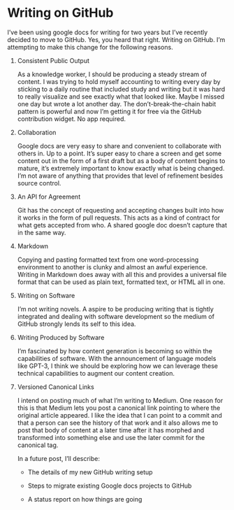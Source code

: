 # Writing on GitHub

I’ve been using google docs for writing for two years but I’ve recently decided to move to GitHub. Yes, you heard that right. Writing on GitHub. I’m attempting to make this change for the following reasons.

1. Consistent Public Output

   As a knowledge worker, I should be producing a steady stream of content. I was trying to hold myself accounting to writing every day by sticking to a daily routine that included study and writing but it was hard to really visualize and see exactly what that looked like. Maybe I missed one day but wrote a lot another day. The don’t-break-the-chain habit pattern is powerful and now I’m getting it for free via the GitHub contribution widget. No app required. 

2. Collaboration

   Google docs are very easy to share and convenient to collaborate with others in. Up to a point. It’s super easy to chare a screen and get some content out in the form of a first draft but as a body of content begins to mature, it’s extremely important to know exactly what is being changed. I’m not aware of anything that provides that level of refinement besides source control. 

3. An API for Agreement

   Git has the concept of requesting and accepting changes built into how it works in the form of pull requests. This acts as a kind of contract for what gets accepted from who. A shared google doc doesn’t capture that in the same way. 

4. Markdown

   Copying and pasting formatted text from one word-processing environment to another is clunky and almost an awful experience. Writing in Markdown does away with all this and provides a universal file format that can be used as plain text, formatted text, or HTML all in one. 

5. Writing on Software

   I’m not writing novels. A aspire to be producing writing that is tightly integrated and dealing with software development so the medium of GitHub strongly lends its self to this idea. 

6. Writing Produced by Software

   I’m fascinated by how content generation is becoming so within the capabilities of software. With the announcement of language models like GPT-3, I think we should be exploring how we can leverage these technical capabilities to augment our content creation. 

7. Versioned Canonical Links

   I intend on posting much of what I’m writing to Medium. One reason for this is that Medium lets you post a canonical link pointing to where the original article appeared. I like the idea that I can point to a commit and that a person can see the history of that work and it also allows me to post that body of content at a later time after it has morphed and transformed into something else and use the later commit for the canonical tag. 

   

   In a future post, I’ll describe:

   - The details of my new GitHub writing setup

   - Steps to migrate existing Google docs projects to GitHub

   - A status report on how things are going

